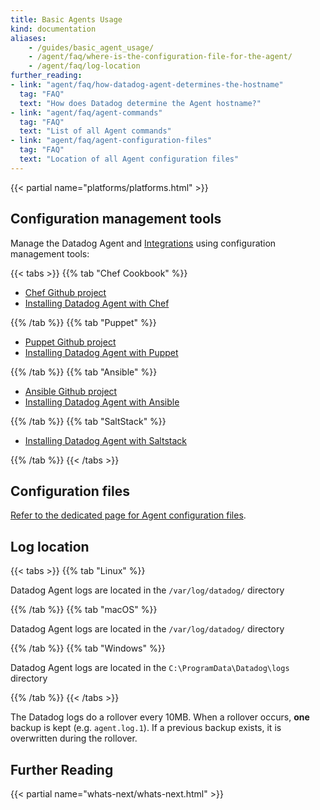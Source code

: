 ```yaml
---
title: Basic Agents Usage
kind: documentation
aliases:
    - /guides/basic_agent_usage/
    - /agent/faq/where-is-the-configuration-file-for-the-agent/
    - /agent/faq/log-location
further_reading:
- link: "agent/faq/how-datadog-agent-determines-the-hostname"
  tag: "FAQ"
  text: "How does Datadog determine the Agent hostname?"
- link: "agent/faq/agent-commands"
  tag: "FAQ"
  text: "List of all Agent commands"
- link: "agent/faq/agent-configuration-files"
  tag: "FAQ"
  text: "Location of all Agent configuration files"
---
```


{{< partial name="platforms/platforms.html" >}}

## Configuration management tools

Manage the Datadog Agent and [Integrations][1] using configuration management tools:

{{< tabs >}}
{{% tab "Chef Cookbook" %}}

* [Chef Github project][2]
* [Installing Datadog Agent with Chef][3]

[2]: https://github.com/DataDog/chef-datadog
[3]: https://app.datadoghq.com/account/settings#integrations/chef

{{% /tab %}}
{{% tab "Puppet" %}}

* [Puppet Github project][4]
* [Installing Datadog Agent with Puppet][5]

[4]: https://github.com/DataDog/puppet-datadog-agent
[5]: https://app.datadoghq.com/account/settings#integrations/puppet

{{% /tab %}}
{{% tab "Ansible" %}}

* [Ansible Github project][6]
* [Installing Datadog Agent with Ansible][7]

[6]: https://github.com/DataDog/ansible-datadog
[7]: https://app.datadoghq.com/account/settings#agent/ansible

{{% /tab %}}
{{% tab "SaltStack" %}}

* [Installing Datadog Agent with Saltstack][8]

[8]: https://github.com/DataDog/datadog-formula

{{% /tab %}}
{{< /tabs >}}


## Configuration files

[Refer to the dedicated page for Agent configuration files][9].

## Log location

{{< tabs >}}
{{% tab "Linux" %}}

Datadog Agent logs are located in the `/var/log/datadog/` directory

{{% /tab %}}
{{% tab "macOS" %}}

Datadog Agent logs are located in the `/var/log/datadog/` directory

{{% /tab %}}
{{% tab "Windows" %}}

Datadog Agent logs are located in the `C:\ProgramData\Datadog\logs` directory

{{% /tab %}}
{{< /tabs >}} 

The Datadog logs do a rollover every 10MB. When a rollover occurs, **one** backup is kept (e.g. `agent.log.1`). If a previous backup exists, it is overwritten during the rollover.

## Further Reading

{{< partial name="whats-next/whats-next.html" >}}

[1]: /integrations
[9]: /agent/faq/agent-configuration-files
